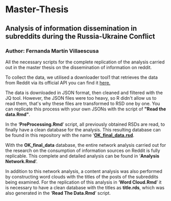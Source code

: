 # Master-Thesis

## Analysis of information dissemination in subreddits during the Russia-Ukraine Conflict

### Author: Fernanda Martín Villaescusa

All the necessary scripts for the complete replication of the analysis carried out in the master thesis on the dissemination of information on reddit.

To collect the data, we utilised a downloader tool1 that retrieves the data from Reddit via its official API you can find it [here.](https://github.com/ArthurHeitmann/arctic_shift)

The data is downloaded in JSON format, then cleaned and filtered with the JQ tool. However, the JSON files were too heavy, so R didn't allow us to read them, that's why these files are transformed to RSD one by one. You can replicate this process with your own JSONs with the script of **"Read the data.Rmd"**.

In the ‘**PreProcessing.Rmd**’ script, all previously obtained RSDs are read, to finally have a clean database for the analysis. This resulting database can be found in this repository with the name ‘[**OK_final_data.rsd**](https://drive.google.com/file/d/1VPCLUTZxWtgbm6PLShoTQdGgu-WCEFGu/view?usp=drive_link).

With the **OK_final_data** database, the entire network analysis carried out for the research on the consumption of information sources on Reddit is fully replicable. This complete and detailed analysis can be found in ‘**Analysis Network.Rmd**’.

In addition to this network analysis, a content analysis was also performed by constructing word clouds with the titles of the posts of the subreddits being examined. For the replication of this analysis in ‘**Word Cloud.Rmd**’ it is necessary to have a clean database with the titles as **title.rds**, which was also generated in the ‘**Read The Data.Rmd**’ script.
